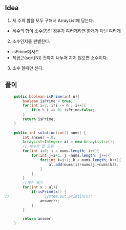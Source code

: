 ## Idea

1. 세 수의 합을 모두 구해서 ArrayList에 담는다.

+ 세수의 합이 소수(7)인 경우가 여러개라면 한개가 아닌 여러개

2. 소수인지를 판별한다.

+ isPrime메서드
+ 제곱근(sqrt(N)) 전까지 나누어 지지 않으면 소수이다.

3. 소수 일때만 센다.

## 풀이
```java
    public boolean isPrime(int n){
        boolean isPrime = true;
        for(int i=2; i*i <= n ; i++){
            if(n % i == 0) isPrime=false;
        }
        return isPrime;
    }
    
    public int solution(int[] nums) {
        int answer = 0;
        ArrayList<Integer> al = new ArrayList<>();
        // 세수의 합 모음
        for(int i=0; i < nums.length; i++){
            for(int j=i+1; j <nums.length; j++){
                for(int k=j+1; k < nums.length; k++){
                    al.add(nums[i]+nums[j]+nums[k]);
                }
            }
        }
        //개수 세기
        for(int x : al){
            if(isPrime(x)) {
//                System.out.println(x);
                answer++;
            }
        }

        return answer;
    }
```